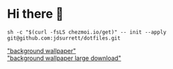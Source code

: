 # Hi there 👋


```shell
sh -c "$(curl -fsLS chezmoi.io/get)" -- init --apply git@github.com:jdsurrett/dotfiles.git
```
<a href="https://www.reddit.com/r/wallpaper/comments/uzdtqi/futurist_city_3840x2160">"background wallpaper"</a><br />
<a href="https://i.redd.it/ug7hy525o4291.jpg">"background wallpaper large download"</a>
<!-- [background wallpaper](https://www.reddit.com/r/wallpaper/comments/uzdtqi/futurist_city_3840x2160) -->
<!-- [background wallpaper large download](https://i.redd.it/ug7hy525o4291.jpg) -->
